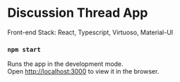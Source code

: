 # Discussion Thread App

Front-end Stack: React, Typescript, Virtuoso, Material-UI

### `npm start`

Runs the app in the development mode.\
Open [http://localhost:3000](http://localhost:3000) to view it in the browser.

